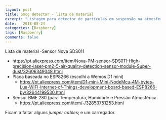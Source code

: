 ```yaml
---
layout: post
title: Smog detector - lista de material
excerpt: "Listagem para detector de partículas em suspensão na atmosfera"
date:   2018-08-24
categories: [Raspberry]
tags: [Raspberry]
comments: false
---
```


Lista de material
-Sensor Nova SDS011
  - https://pt.aliexpress.com/item/Nova-PM-sensor-SDS011-High-precision-laser-pm2-5-air-quality-detection-sensor-module-Super-dust/32606349048.html
- Placa baseada no ESP8266 (escolhi a Wemos D1 mini)
  - https://pt.aliexpress.com/item/D1-mini-Mini-NodeMcu-4M-bytes-Lua-WIFI-Internet-of-Things-development-board-based-ESP8266-by/32644199530.html
- Sensor BME 280 (para Temperatura, Humidade e Pressão Atmosférica.
   - https://pt.aliexpress.com/item/-/32853751253.html
   
Ficam a faltar alguns *jumper cables*; e um carregador.
